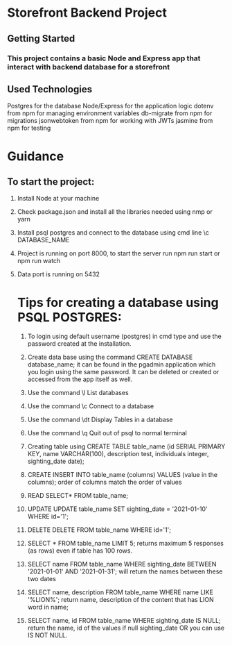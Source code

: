 # Storefront Backend Project
## Getting Started
### This project contains a basic Node and Express app that interact with backend database for a storefront

## Used Technologies
Postgres for the database
Node/Express for the application logic
dotenv from npm for managing environment variables
db-migrate from npm for migrations
jsonwebtoken from npm for working with JWTs
jasmine from npm for testing

# Guidance
## To start the project:
1. Install Node at your machine
2. Check package.json and install all the libraries needed using nmp or yarn
3. Install psql postgres and connect to the database using cmd line \c DATABASE_NAME
4. Project is running on port 8000, to start the server run npm run start or npm run watch
5. Data port is running on 5432

    # Tips for creating a database using PSQL POSTGRES:
    1.	To login using default username (postgres) in cmd type  and use the password created at the installation.
    2.	Create data base using the command CREATE DATABASE database_name; it can be found in the pgadmin application which you login using the same password. It can be deleted or created or accessed from the app itself as well.

    3.	Use the command \l List databases
    4.	Use the command \c Connect to a database
    5.	Use the command \dt Display Tables in a database
    6.	Use the command \q Quit out of psql to normal terminal

    7.	Creating table using CREATE TABLE table_name (id SERIAL PRIMARY KEY, name VARCHAR(100), description test, individuals integer, sighting_date date);

    8.	CREATE INSERT INTO table_name (columns) VALUES (value in the columns); order of columns match the order of values
    9.	READ SELECT* FROM table_name;
    10.	UPDATE UPDATE table_name SET sighting_date = '2021-01-10' WHERE id='1';
    11.	DELETE DELETE FROM table_name WHERE id='1';

    12. SELECT * FROM table_name LIMIT 5; returns maximum 5 responses (as rows) even if table has 100 rows.
    13. SELECT name FROM table_name WHERE sighting_date BETWEEN '2021-01-01' AND '2021-01-31'; will return the names between these two dates 
    14. SELECT name, description FROM table_name WHERE name LIKE '%LION%'; return name, description of the content that has LION word in name;
    15. SELECT name, id FROM table_name WHERE sighting_date IS NULL; return the name, id of the values if null sighting_date OR you can use IS NOT NULL.